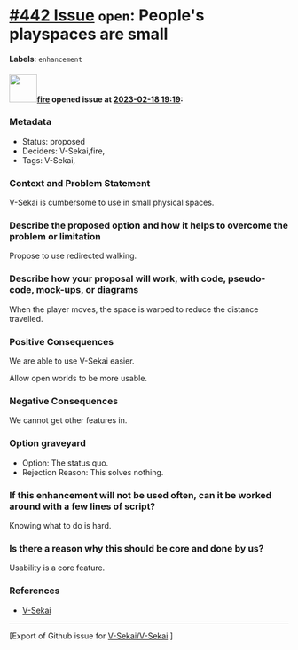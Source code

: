 # [\#442 Issue](https://github.com/V-Sekai/V-Sekai/issues/442) `open`: People's playspaces are small
**Labels**: `enhancement`


#### <img src="https://avatars.githubusercontent.com/u/32321?u=c2e06a3d2b49a467aa907e54aa259516440267cc&v=4" width="50">[fire](https://github.com/fire) opened issue at [2023-02-18 19:19](https://github.com/V-Sekai/V-Sekai/issues/442):

### Metadata

- Status: proposed <!-- draft | proposed | rejected | accepted | deprecated | superseded by -->
- Deciders: V-Sekai,fire,
- Tags: V-Sekai,


### Context and Problem Statement

V-Sekai is cumbersome to use in small physical spaces.

### Describe the proposed option and how it helps to overcome the problem or limitation

Propose to use redirected walking.

### Describe how your proposal will work, with code, pseudo-code, mock-ups, or diagrams

When the player moves, the space is warped to reduce the distance travelled.

### Positive Consequences

We are able to use V-Sekai easier.

Allow open worlds to be more usable.

### Negative Consequences

We cannot get other features in.

### Option graveyard

- Option: The status quo. <!-- List the proposed options no longer open for consideration. -->
- Rejection Reason: This solves nothing. <!-- List the reasons for the rejection: (the bad traits) -->

### If this enhancement will not be used often, can it be worked around with a few lines of script?

Knowing what to do is hard.

### Is there a reason why this should be core and done by us?

Usability is a core feature.

### References

- [V-Sekai](https://v-sekai.org/)





-------------------------------------------------------------------------------



[Export of Github issue for [V-Sekai/V-Sekai](https://github.com/V-Sekai/V-Sekai).]

